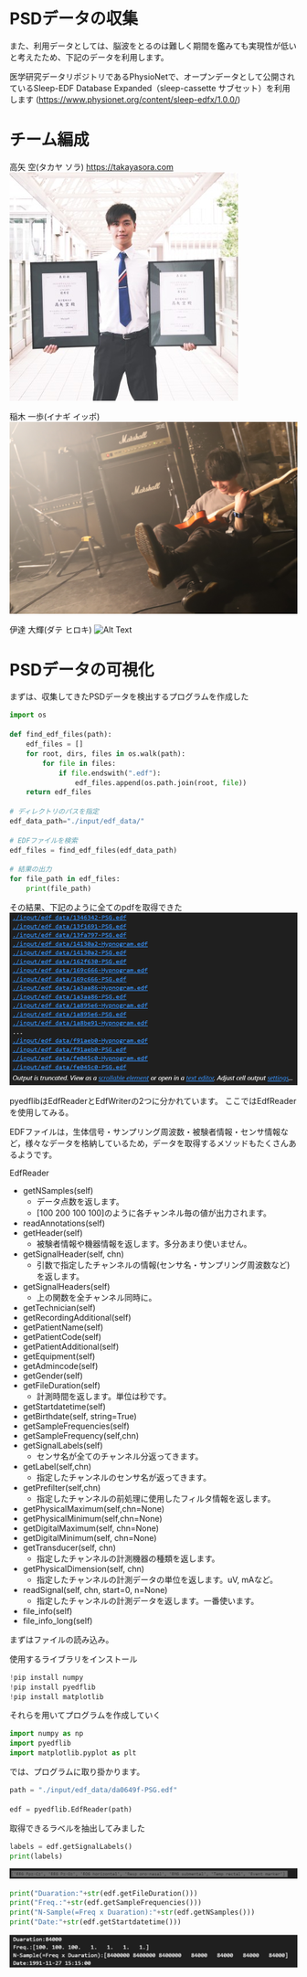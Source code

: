 # PSDデータの収集

また、利用データとしては、脳波をとるのは難しく期間を鑑みても実現性が低いと考えたため、下記のデータを利用します。

医学研究データリポジトリであるPhysioNetで、オープンデータとして公開されているSleep-EDF Database Expanded（sleep-cassette サブセット）を利用します
(https://www.physionet.org/content/sleep-edfx/1.0.0/)

# チーム編成
高矢 空(タカヤ ソラ)
https://takayasora.com
![Alt text](image-1.png)

稲木 一歩(イナギ イッポ)
![Alt Text](./image/inagi_photo.jpg)


伊達 大輝(ダテ ヒロキ)
![Alt Text](https://contents.oricon.co.jp/photo/img/2000/2318/detail/img660/1498119878266.jpg)




# PSDデータの可視化

まずは、収集してきたPSDデータを検出するプログラムを作成した
```Python
import os

def find_edf_files(path):
    edf_files = []
    for root, dirs, files in os.walk(path):
        for file in files:
            if file.endswith(".edf"):
                edf_files.append(os.path.join(root, file))
    return edf_files

# ディレクトリのパスを指定
edf_data_path="./input/edf_data/"

# EDFファイルを検索
edf_files = find_edf_files(edf_data_path)

# 結果の出力
for file_path in edf_files:
    print(file_path)
```
その結果、下記のように全てのpdfを取得できた
![Alt text](image.png)

pyedflibはEdfReaderとEdfWriterの2つに分かれています。
ここではEdfReaderを使用してみる。

EDFファイルは，生体信号・サンプリング周波数・被験者情報・センサ情報など，様々なデータを格納しているため，データを取得するメソッドもたくさんあるようです。

EdfReader
- getNSamples(self)
  - データ点数を返します。
  - [100 200 100 100]のように各チャンネル毎の値が出力されます。
- readAnnotations(self)
- getHeader(self)
  - 被験者情報や機器情報を返します。多分あまり使いません。
- getSignalHeader(self, chn)
  - 引数で指定したチャンネルの情報(センサ名・サンプリング周波数など)を返します。
- getSignalHeaders(self)
  - 上の関数を全チャンネル同時に。
- getTechnician(self)
- getRecordingAdditional(self)
- getPatientName(self)
- getPatientCode(self)
- getPatientAdditional(self)
- getEquipment(self)
- getAdmincode(self)
- getGender(self)
- getFileDuration(self)
  - 計測時間を返します。単位は秒です。
- getStartdatetime(self)
- getBirthdate(self, string=True)
- getSampleFrequencies(self)
- getSampleFrequency(self,chn)
- getSignalLabels(self)
  - センサ名が全てのチャンネル分返ってきます。
- getLabel(self,chn)
  - 指定したチャンネルのセンサ名が返ってきます。
- getPrefilter(self,chn)
  - 指定したチャンネルの前処理に使用したフィルタ情報を返します。
- getPhysicalMaximum(self,chn=None)
- getPhysicalMinimum(self,chn=None)
- getDigitalMaximum(self, chn=None)
- getDigitalMinimum(self, chn=None)
- getTransducer(self, chn)
  - 指定したチャンネルの計測機器の種類を返します。
- getPhysicalDimension(self, chn)
  - 指定したチャンネルの計測データの単位を返します。uV, mAなど。
- readSignal(self, chn, start=0, n=None)
  - 指定したチャンネルの計測データを返します。一番使います。
- file_info(self)
- file_info_long(self)

まずはファイルの読み込み。

使用するライブラリをインストール

```Python
!pip install numpy
!pip install pyedflib
!pip install matplotlib
```

それらを用いてプログラムを作成していく
```Python
import numpy as np
import pyedflib
import matplotlib.pyplot as plt
```

では、プログラムに取り掛かります。
```python
path = "./input/edf_data/da0649f-PSG.edf"

edf = pyedflib.EdfReader(path)
```

取得できるラベルを抽出してみました
```Python 
labels = edf.getSignalLabels()
print(labels)
```
![Alt text](image-2.png)

```Python
print("Duaration:"+str(edf.getFileDuration()))
print("Freq.:"+str(edf.getSampleFrequencies()))
print("N-Sample(=Freq x Duaration):"+str(edf.getNSamples()))
print("Date:"+str(edf.getStartdatetime()))
```
![Alt text](image-3.png)

